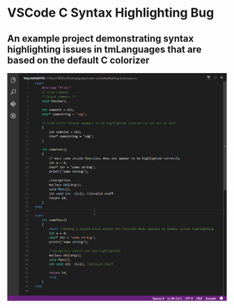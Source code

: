 # VSCode C Syntax Highlighting Bug
## An example project demonstrating syntax highlighting issues in tmLanguages that are based on the default C colorizer

![Bug Screenshot](https://raw.githubusercontent.com/SE2Dev/VSCode-BugExample/master/resources/screenshot.png "Bug Screenshot")